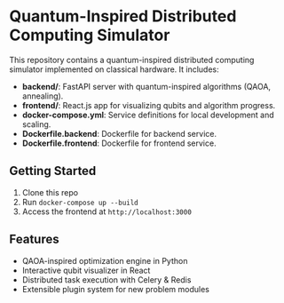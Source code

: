 # Quantum-Inspired Distributed Computing Simulator

This repository contains a quantum-inspired distributed computing simulator implemented on classical hardware. It includes:

- **backend/**: FastAPI server with quantum-inspired algorithms (QAOA, annealing).
- **frontend/**: React.js app for visualizing qubits and algorithm progress.
- **docker-compose.yml**: Service definitions for local development and scaling.
- **Dockerfile.backend**: Dockerfile for backend service.
- **Dockerfile.frontend**: Dockerfile for frontend service.

## Getting Started

1. Clone this repo
2. Run `docker-compose up --build`
3. Access the frontend at `http://localhost:3000`

## Features

- QAOA-inspired optimization engine in Python
- Interactive qubit visualizer in React
- Distributed task execution with Celery & Redis
- Extensible plugin system for new problem modules
